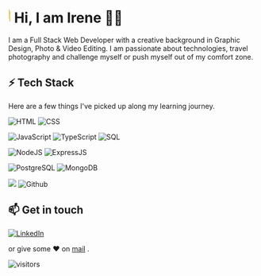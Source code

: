 # <img src="https://raw.githubusercontent.com/ABSphreak/ABSphreak/master/gifs/Hi.gif" height="32px" width="5px"> Hi, I am Irene 👩‍💻

I am a Full Stack Web Developer with a creative background in Graphic Design, Photo & Video Editing. I am passionate about technologies, travel photography and challenge myself or push myself out of my comfort zone.


## ⚡ Tech Stack

Here are a few things I've picked up along my learning journey.

 ![HTML](https://img.shields.io/badge/HTML5-E34F26?style=for-the-badge&logo=html5&logoColor=white) ![CSS](https://img.shields.io/badge/CSS-239120?&style=for-the-badge&logo=css3&logoColor=white)

  ![JavaScript](https://img.shields.io/badge/JavaScript-F7DF1E?style=for-the-badge&logo=javascript&logoColor=black) ![TypeScript](https://img.shields.io/badge/TypeScript-007ACC?style=for-the-badge&logo=typescript&logoColor=white) ![SQL](https://img.shields.io/badge/-SQL-000?style=for-the-badge&logo=MySQL&logoColor=4479A1)
  
![NodeJS](https://img.shields.io/badge/Node.js-43853D?style=for-the-badge&logo=node.js&logoColor=white)  ![ExpressJS](https://img.shields.io/badge/Express.js-404D59?style=for-the-badge) 

 ![PostgreSQL](https://img.shields.io/badge/postgreSQL-4169E1?style=for-the-badge&logo=postgresql&logoColor=white)  ![MongoDB](https://img.shields.io/badge/MongoDB-4EA94B?style=for-the-badge&logo=mongodb&logoColor=white)

 ![](https://img.shields.io/badge/git%20-%23F05033.svg?&style=for-the-badge&logo=git&logoColor=white)  ![Github](https://img.shields.io/badge/github%20-%23121011.svg?&style=for-the-badge&logo=github&logoColor=white) 


 

## 📫 Get in touch
[![LinkedIn](https://img.shields.io/badge/LinkedIn-0077B5?style=for-the-badge&logo=linkedin&logoColor=white)](https://www.linkedin.com/in/irenegarciamerino/) 


 or give some ♥ on [mail](mailto:iregmerino@gmail.com) .



![visitors](https://visitor-badge.glitch.me/badge?page_id=airin181/airin181)


 
